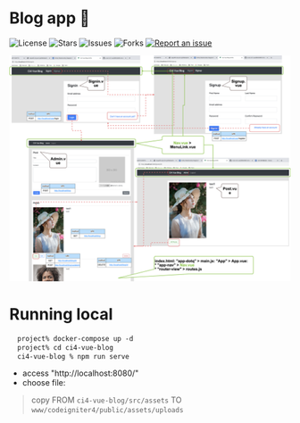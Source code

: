 # Blog app 🚀

![License](?color=f05340)
![Stars](https://img.shields.io/github/stars/tquangdo/vue2-ci4-apache-atsana-blog?color=f05340)
![Issues](https://img.shields.io/github/issues/tquangdo/vue2-ci4-apache-atsana-blog?color=f05340)
![Forks](https://img.shields.io/github/forks/tquangdo/vue2-ci4-apache-atsana-blog?color=f05340)
[![Report an issue](https://img.shields.io/badge/Support-Issues-green)](https://github.com/tquangdo/vue2-ci4-apache-atsana-blog/issues/new)

![demo](demo.png)

# Running local
```
  project% docker-compose up -d
  project% cd ci4-vue-blog
  ci4-vue-blog % npm run serve
```

* access "http://localhost:8080/"
* choose file:
> copy FROM `ci4-vue-blog/src/assets` TO `www/codeigniter4/public/assets/uploads`
